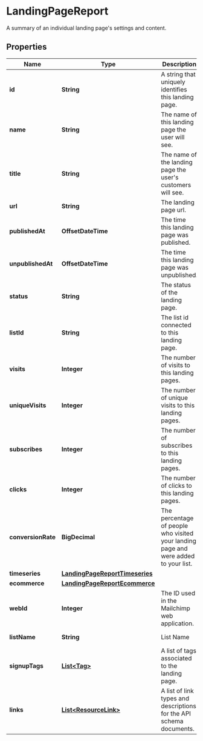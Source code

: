 

# LandingPageReport

A summary of an individual landing page's settings and content.

## Properties

| Name | Type | Description | Notes |
|------------ | ------------- | ------------- | -------------|
|**id** | **String** | A string that uniquely identifies this landing page. |  [optional] [readonly] |
|**name** | **String** | The name of this landing page the user will see. |  [optional] [readonly] |
|**title** | **String** | The name of the landing page the user&#39;s customers will see. |  [optional] [readonly] |
|**url** | **String** | The landing page url. |  [optional] [readonly] |
|**publishedAt** | **OffsetDateTime** | The time this landing page was published. |  [optional] [readonly] |
|**unpublishedAt** | **OffsetDateTime** | The time this landing page was unpublished. |  [optional] [readonly] |
|**status** | **String** | The status of the landing page. |  [optional] [readonly] |
|**listId** | **String** | The list id connected to this landing page. |  [optional] [readonly] |
|**visits** | **Integer** | The number of visits to this landing pages. |  [optional] [readonly] |
|**uniqueVisits** | **Integer** | The number of unique visits to this landing pages. |  [optional] [readonly] |
|**subscribes** | **Integer** | The number of subscribes to this landing pages. |  [optional] [readonly] |
|**clicks** | **Integer** | The number of clicks to this landing pages. |  [optional] [readonly] |
|**conversionRate** | **BigDecimal** | The percentage of people who visited your landing page and were added to your list. |  [optional] [readonly] |
|**timeseries** | [**LandingPageReportTimeseries**](LandingPageReportTimeseries.md) |  |  [optional] |
|**ecommerce** | [**LandingPageReportEcommerce**](LandingPageReportEcommerce.md) |  |  [optional] |
|**webId** | **Integer** | The ID used in the Mailchimp web application. |  [optional] [readonly] |
|**listName** | **String** | List Name |  [optional] [readonly] |
|**signupTags** | [**List&lt;Tag&gt;**](Tag.md) | A list of tags associated to the landing page. |  [optional] [readonly] |
|**links** | [**List&lt;ResourceLink&gt;**](ResourceLink.md) | A list of link types and descriptions for the API schema documents. |  [optional] [readonly] |



